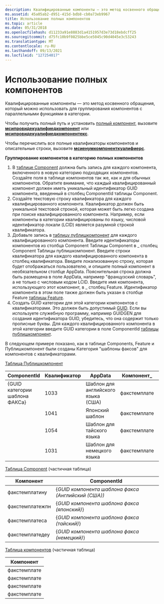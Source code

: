 ```yaml
---
description: Квалифицированные компоненты — это метод косвенного обращения, который можно использовать для группирования компонентов с параллельными функциями в категории.
ms.assetid: 45a05ab2-d951-415d-bdb8-cb0a73eb9967
title: Использование полных компонентов
ms.topic: article
ms.date: 05/31/2018
ms.openlocfilehash: d11233a91e8883d1a4151957d3e73d18ebdcff25
ms.sourcegitcommit: d75fc10b9f0825bbe5ce5045c90d4045e3c53243
ms.translationtype: MT
ms.contentlocale: ru-RU
ms.lasthandoff: 09/13/2021
ms.locfileid: "127254017"
---
```

# <a name="using-qualified-components"></a>Использование полных компонентов

Квалифицированные компоненты — это метод косвенного обращения, который можно использовать для группирования компонентов с параллельными функциями в категории.

Чтобы получить полный путь и установить [полный компонент](qualified-components.md), вызовите [**мсипровидекуалифиедкомпонент**](/windows/desktop/api/Msi/nf-msi-msiprovidequalifiedcomponenta) или [**мсипровидекуалифиедкомпонентекс**](/windows/desktop/api/Msi/nf-msi-msiprovidequalifiedcomponentexa).

Чтобы перечислить все полные квалификаторы компонентов и описательные строки, вызовите [**мсиенумкомпоненткуалифиерс**](/windows/desktop/api/Msi/nf-msi-msienumcomponentqualifiersa).

**Группирование компонентов в категорию полных компонентов**

1.  В [таблице Component](component-table.md) должна быть запись для каждого компонента, включенного в новую категорию подходящих компонентов. Создайте поля в таблице компонентов так же, как и для обычных компонентов. Обратите внимание, что каждый квалифицированный компонент должен иметь уникальный идентификатор GUID компонента, введенный в столбец ComponentId таблицы Component.
2.  Создайте текстовую строку квалификатора для каждого квалифицированного компонента. Квалификатор должен быть уникальной текстовой строкой, которая может быть легко создана при поиске квалифицированного компонента. Например, если компоненты в категории квалифицированы по языку, числовой идентификатор локали (LCID) является разумной строкой квалификатора.
3.  Добавьте запись в [таблицу публишкомпонент](publishcomponent-table.md) для каждого квалифицированного компонента. Введите идентификаторы компонентов из столбца Component Таблицы Component в \_ столбец Component Таблицы публишкомпонент. Введите строки квалификатора для каждого квалифицированного компонента в столбец квалификатора. Введите локализованную строку, которая будет отображаться пользователю, и опишите полный компонент в необязательном столбце AppData. Пояснительная строка должна быть размещена в поле AppData, например "французский словарь", а не только с числовым кодом LCID. Введите имя компонента, использующего этот компонент, в \_ столбец Feature. Идентификатор компонента в этом поле также должен быть указан в столбце Feature [таблицы Feature](feature-table.md).
4.  Создать GUID категории для этой категории компонентов с квалификаторами. Это должен быть допустимый [GUID](guid.md). Если вы используете служебную программу, например GUIDGEN для создания идентификатора GUID, убедитесь, что она содержит только прописные буквы. Для каждого квалифицированного компонента в этой категории введите GUID категории в поле ComponentId [таблицы публишкомпонент](publishcomponent-table.md).

В следующем примере показано, как в таблице Components, Feature и Публишкомпонент были созданы Категория "шаблоны факсов" для компонентов с квалификаторами.

[Таблица Публишкомпонент](publishcomponent-table.md)



| ComponentId                  | Квалификатор | AppData             | Компонент\_   | См\_    |
|------------------------------|-----------|---------------------|-------------|----------------|
| {GUID категории шаблона ФАКСа} | 1033      | Шаблон для английского языка (США) | факстемплате | факстемплатину |
|                              | 1041      | Японский шаблон   | факстемплате | факстемплатежпн |
|                              | 1054      | Шаблон для тайского языка       | факстемплате | факстемплатеса |
|                              | 1031      | Шаблон для немецкого языка     | факстемплате | факстемплатедеу |



 

[Таблица Component](component-table.md) (частичная таблица)



| Компонент      | ComponentId                                  |
|----------------|----------------------------------------------|
| факстемплатину | {*GUID компонента шаблона факса (Английский (США))* |
| факстемплатежпн | {*GUID компонента шаблона факса (японский)*}   |
| факстемплатеса | {*GUID компонента шаблона факса (тайский)*}       |
| факстемплатедеу | {*GUID компонента шаблона факса (немецкий)*}     |



 

[Таблица компонентов](feature-table.md) (частичная таблица)



| Компонент     |
|-------------|
| факстемплате |
| факстемплате |
| факстемплате |
| факстемплате |



 

 

 



